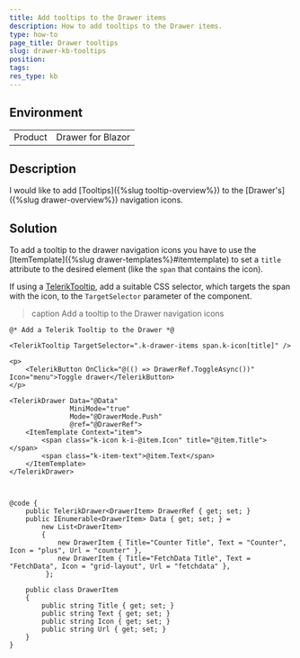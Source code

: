 ```yaml
---
title: Add tooltips to the Drawer items
description: How to add tooltips to the Drawer items.
type: how-to
page_title: Drawer tooltips
slug: drawer-kb-tooltips
position:
tags:
res_type: kb
---
```


## Environment
<table>
	<tbody>
		<tr>
			<td>Product</td>
			<td>Drawer for Blazor</td>
		</tr>
	</tbody>
</table>


## Description

I would like to add [Tooltips]({%slug tooltip-overview%}) to the [Drawer's]({%slug drawer-overview%}) navigation icons.


## Solution

To add a tooltip to the drawer navigation icons you have to use the [ItemTemplate]({%slug drawer-templates%}#itemtemplate) to set a `title` attribute to the desired element (like the `span` that contains the icon).

If using a [TelerikTooltip](https://demos.telerik.com/blazor-ui/tooltip/overview), add a suitable CSS selector, which targets the span with the icon, to the `TargetSelector` parameter of the component.

>caption Add a tooltip to the Drawer navigation icons

````CSHTML
@* Add a Telerik Tooltip to the Drawer *@

<TelerikTooltip TargetSelector=".k-drawer-items span.k-icon[title]" />

<p>
    <TelerikButton OnClick="@(() => DrawerRef.ToggleAsync())" Icon="menu">Toggle drawer</TelerikButton>
</p>

<TelerikDrawer Data="@Data"
               MiniMode="true"
               Mode="@DrawerMode.Push"
               @ref="@DrawerRef">
    <ItemTemplate Context="item">
        <span class="k-icon k-i-@item.Icon" title="@item.Title"></span>
        <span class="k-item-text">@item.Text</span>
    </ItemTemplate>
</TelerikDrawer>



@code {
    public TelerikDrawer<DrawerItem> DrawerRef { get; set; }
    public IEnumerable<DrawerItem> Data { get; set; } =
        new List<DrawerItem>
        {
            new DrawerItem { Title="Counter Title", Text = "Counter", Icon = "plus", Url = "counter" },
            new DrawerItem { Title="FetchData Title", Text = "FetchData", Icon = "grid-layout", Url = "fetchdata" },
         };

    public class DrawerItem
    {
        public string Title { get; set; }
        public string Text { get; set; }
        public string Icon { get; set; }
        public string Url { get; set; }
    }
}
````

